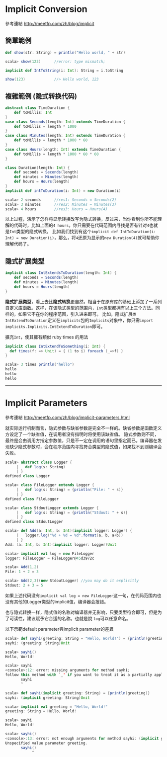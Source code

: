 # Implicit Conversion

參考連結 http://meetfp.com/zh/blog/implicit

## 簡單範例
```scala
def show(str: String) = println("Hello world, " + str)

scala> show(123)      //error: type mismatch;
```

```scala
implicit def IntToString(i: Int): String = i.toString

show(123)             //> Hello world, 123
```

## 複雜範例 (隐式转换代码)
```scala
abstract class TimeDuration {
    def toMillis: Int
}
case class Seconds(length: Int) extends TimeDuration {
    def toMillis = length * 1000
}
case class Minutes(length: Int) extends TimeDuration {
    def toMillis = length * 1000 * 60
}
case class Hours(length: Int) extends TimeDuration {
    def toMillis = length * 1000 * 60 * 60
}
```

```scala
class Duration(length: Int) {
    def seconds = Seconds(length)
    def minutes = Minutes(length)
    def hours = Hours(length)
}
implicit def intToDuration(i: Int) = new Duration(i)
```

```scala
scala> 2 seconds      //res1: Seconds = Seconds(2)
scala> 3 minutes      //res2: Minutes = Minutes(3)
scala> 4 hours        //res3: Hours = Hours(4)
```

以上过程，演示了怎样将显示转换改写为隐式转换，反过来，当你看到你所不能理解的代码时，比如上面的```4 hours```，你只需要在代码范围内寻找是否有针对```4```也就是```Int```类型的隐式转换， 比如我们找到有这个```implicit def IntToDuration(i: Int) = new Duration(i)```，那么，将```4```还原为显示的```new Duration(4)```就可帮助你理解代码了。

## 隐式扩展类型
```scala
implicit class IntExtendsToDuration(length: Int) {
    def seconds = Seconds(length)
    def minutes = Minutes(length)
    def hours = Hours(length)
}
```

**隐式扩展类型**，看上去比**隐式转换**更自然，相当于在原有库的基础上添加了一系列自定义库函数。这样，在该隐式类型的范围内，```Int```类型都拥有以上三个方法。同样的，如果它不在你的程序范围，引入进来即可。 比如，隐式扩展```类IntExtendToDuration```定义在```implicits```包的```Implicits```对象中，你只需```import implicits.Implicits.IntExtendToDuration```即可。

擴充```Int```，使其擁有類似 ruby times 的用法
```scala
implicit class IntExtendToSomething(i: Int) {
  def times(f: => Unit) = { (1 to i) foreach (_=>f) }
}

scala> 3 times println("hello")
hello
hello
hello
```
___
# Implicit Parameters

參考連結 http://meetfp.com/zh/blog/implicit-parameters.html

就实际运行机制而言，隐式参数与缺省参数是完全不一样的。缺省参数是函数定义方设定了一个缺省值，在调用者没有指明时将使用该缺省值。 隐式参数则不同，最终是会由调用方指定参数值，只是不一定在调用的语句里指定而已。编译器在发现缺少隐式参数时，会在程序范围内寻找符合类型的隐式值，如果找不到则编译会失败。

```scala
scala> abstract class Logger {
     |   def log(s: String)
     | }
defined class Logger

scala> class FileLogger extends Logger {
     |   def log(s: String) = {println("File: " + s)}
     | }
defined class FileLogger

scala> class StdoutLogger extends Logger {
     |   def log(s: String) = {println("Stdout: " + s)}
     | }
defined class StdoutLogger

scala> def Add(a: Int, b: Int)(implicit logger: Logger) {
     |   logger.log("%d + %d = %d".format(a, b, a+b))
     | }
Add: (a: Int, b: Int)(implicit logger: Logger)Unit

scala> implicit val log = new FileLogger
logger: FileLogger = FileLogger@45d3972c

scala> Add(1,2)
File: 1 + 2 = 3

scala> Add(2,3)(new StdoutLogger) //you may do it explicitly
Stdout: 2 + 3 = 5
```

如果上述代码没有```implicit val log = new FileLogger```这一句，在代码范围内也没有其他的Logger类型的implicit值，编译器会报错。

也与隐式转换一样，隐式值的名称对编译器并无影响，只要类型符合即可，但是为了可读性，建议赋予它合适的名称。也就是說 ```log```可以任意命名。

以下示範default parameter與implicit parameter的差異
```scala
scala> def sayhi(greeting: String = "Hello, World!") = {println(greeting)}
sayhi: (greeting: String)Unit

scala> sayhi()
Hello, World!

scala> sayhi
<console>:12: error: missing arguments for method sayhi;
follow this method with `_' if you want to treat it as a partially applied function
       sayhi
       ^
```
```scala
scala> def sayhi(implicit greeting: String) = {println(greeting)}
sayhi: (implicit greeting: String)Unit

scala> implicit val greeting = "Hello, World!"
greeting: String = Hello, World!

scala> sayhi
Hello, World!

scala> sayhi()
<console>:13: error: not enough arguments for method sayhi: (implicit greeting: String)Unit.
Unspecified value parameter greeting.
       sayhi()
            ^
```
